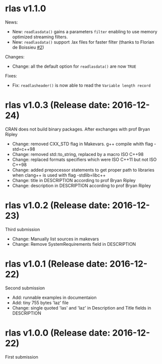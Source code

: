 rlas v1.1.0
=============

News:

* New: `readlasdata()` gains a parameters `filter` enabling to use memory optimized streaming filters.
* New: `readlasdata()` support .lax files for faster filter (thanks to Florian de Boissieu [#2](https://github.com/Jean-Romain/rlas/pull/2))

Changes:

* Change: all the default option for `readlasdata()` are now `TRUE`

Fixes:

* Fix: `readlasheader()` is now able to read the `Variable length record`

rlas v1.0.3 (Release date: 2016-12-24)
==============

CRAN does not build binary packages. After exchanges with prof Bryan Ripley

* Change: removed CXX_STD flag in Makevars. g++ compile whith flag -std=c++98
* Change: removed std::to_string, replaced by a macro ISO C++98
* Change: replaced formats specifiers which were ISO C++11 but not ISO C++98
* Change: added prepocessor statements to get proper path to libraries when clang++ is used with flag -stdlib=libc++
* Change: title in DESCRIPTION according to prof Bryan Ripley
* Change: description in DESCRIPTION according to prof Bryan Ripley

rlas v1.0.2 (Release date: 2016-12-23)
==============

Third submission

* Change: Manually list sources in makevars
* Change: Remove SystemRequirements field in DESCRIPTION

rlas v1.0.1 (Release date: 2016-12-22)
==============

Second submission

* Add: runnable examples in documentaion
* Add: tiny 755 bytes 'laz' file
* Change: single quoted 'las' and 'laz' in Description and Title fields in DESCRIPTION


rlas v1.0.0 (Release date: 2016-12-22)
==============

First submission
